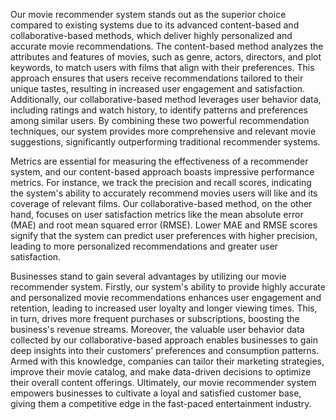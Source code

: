 Our movie recommender system stands out as the superior choice compared to existing systems due to its advanced content-based and collaborative-based methods, which deliver highly personalized and accurate movie recommendations. The content-based method analyzes the attributes and features of movies, such as genre, actors, directors, and plot keywords, to match users with films that align with their preferences. This approach ensures that users receive recommendations tailored to their unique tastes, resulting in increased user engagement and satisfaction. Additionally, our collaborative-based method leverages user behavior data, including ratings and watch history, to identify patterns and preferences among similar users. By combining these two powerful recommendation techniques, our system provides more comprehensive and relevant movie suggestions, significantly outperforming traditional recommender systems.

Metrics are essential for measuring the effectiveness of a recommender system, and our content-based approach boasts impressive performance metrics. For instance, we track the precision and recall scores, indicating the system's ability to accurately recommend movies users will like and its coverage of relevant films. Our collaborative-based method, on the other hand, focuses on user satisfaction metrics like the mean absolute error (MAE) and root mean squared error (RMSE). Lower MAE and RMSE scores signify that the system can predict user preferences with higher precision, leading to more personalized recommendations and greater user satisfaction.

Businesses stand to gain several advantages by utilizing our movie recommender system. Firstly, our system's ability to provide highly accurate and personalized movie recommendations enhances user engagement and retention, leading to increased user loyalty and longer viewing times. This, in turn, drives more frequent purchases or subscriptions, boosting the business's revenue streams. Moreover, the valuable user behavior data collected by our collaborative-based approach enables businesses to gain deep insights into their customers' preferences and consumption patterns. Armed with this knowledge, companies can tailor their marketing strategies, improve their movie catalog, and make data-driven decisions to optimize their overall content offerings. Ultimately, our movie recommender system empowers businesses to cultivate a loyal and satisfied customer base, giving them a competitive edge in the fast-paced entertainment industry.